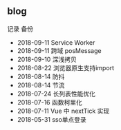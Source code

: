 ## blog

记录 备份

- 2018-09-11 Service Worker
- 2018-09-11 跨域 posMessage
- 2018-09-10 深浅拷贝
- 2018-08-22 浏览器原生支持import 
- 2018-08-14 防抖
- 2018-08-14 节流
- 2018-07-24 长列表性能优化 
- 2018-07-16 函数柯里化
- 2018-07-11 Vue 中 nextTick 实现
- 2018-05-31 sso单点登录